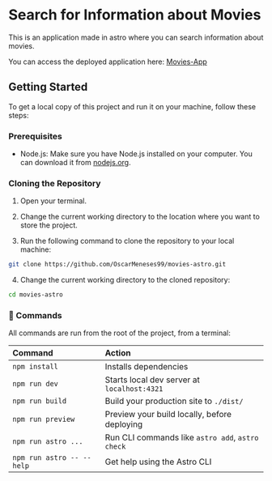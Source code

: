 # Search for Information about Movies

This is an application made in astro where you can search information about movies.

You can access the deployed application here: [Movies-App](https://movies-astro-app.netlify.app/)

## Getting Started

To get a local copy of this project and run it on your machine, follow these steps:

### Prerequisites

- Node.js: Make sure you have Node.js installed on your computer. You can download it from [nodejs.org](https://nodejs.org/).

### Cloning the Repository

1. Open your terminal.

2. Change the current working directory to the location where you want to store the project.

3. Run the following command to clone the repository to your local machine:


```bash
git clone https://github.com/OscarMeneses99/movies-astro.git
```

4. Change the current working directory to the cloned repository:


```bash
cd movies-astro
```

### 🚀 Commands

All commands are run from the root of the project, from a terminal:

| Command                   | Action                                           |
| :------------------------ | :----------------------------------------------- |
| `npm install`             | Installs dependencies                            |
| `npm run dev`             | Starts local dev server at `localhost:4321`      |
| `npm run build`           | Build your production site to `./dist/`          |
| `npm run preview`         | Preview your build locally, before deploying     |
| `npm run astro ...`       | Run CLI commands like `astro add`, `astro check` |
| `npm run astro -- --help` | Get help using the Astro CLI                     |

